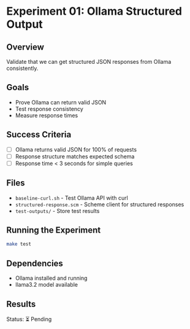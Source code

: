 # Experiment 01: Ollama Structured Output

## Overview
Validate that we can get structured JSON responses from Ollama consistently.

## Goals
- Prove Ollama can return valid JSON
- Test response consistency
- Measure response times

## Success Criteria
- [ ] Ollama returns valid JSON for 100% of requests
- [ ] Response structure matches expected schema
- [ ] Response time < 3 seconds for simple queries

## Files
- `baseline-curl.sh` - Test Ollama API with curl
- `structured-response.scm` - Scheme client for structured responses
- `test-outputs/` - Store test results

## Running the Experiment
```bash
make test
```

## Dependencies
- Ollama installed and running
- llama3.2 model available

## Results
Status: ⏳ Pending